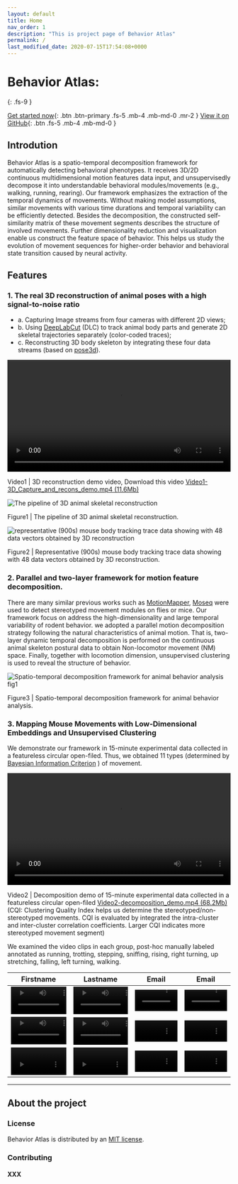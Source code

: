 ```yaml
---
layout: default
title: Home
nav_order: 1
description: "This is project page of Behavior Atlas"
permalink: /
last_modified_date: 2020-07-15T17:54:08+0000
---
```


# Behavior Atlas: 
{: .fs-9 }

[Get started now](#getting-started){: .btn .btn-primary .fs-5 .mb-4 .mb-md-0 .mr-2 } [View it on GitHub](https://github.com/huangkang314/HierBehaveTome){: .btn .fs-5 .mb-4 .mb-md-0 }

## Introdution
Behavior Atlas is a spatio-temporal decomposition framework for automatically detecting behavioral phenotypes. It receives 3D/2D continuous multidimensional motion features data input, and unsupervisedly decompose it into understandable behavioral modules/movements (e.g., walking, running, rearing). Our framework emphasizes the extraction of the temporal dynamics of movements. Without making model assumptions, similar movements with various time durations and temporal variability can be efficiently detected. Besides the decomposition, the constructed self-similarity matrix of these movement segments describes the structure of involved movements. Further dimensionality reduction and visualization enable us construct the feature space of behavior. This helps us study the evolution of movement sequences for higher-order behavior and behavioral state transition caused by neural activity. 

## Features
### 1. The real 3D reconstruction of animal poses with a high signal-to-noise ratio 
- a. Capturing Image streams from four cameras with different 2D views; 
- b. Using <a href="https://github.com/DeepLabCut/DeepLabCut" target="_blank">DeepLabCut</a> (DLC) to track animal body parts and generate 2D skeletal trajectories separately (color-coded traces); 
- c. Reconstructing 3D body skeleton by integrating these four data streams (based on <a href="https://github.com/SwathiSheshadri/pose3d" target="_blank">pose3d</a>).

<video width="100%" height = "auto" controls="controls">
  <source type="video/mp4" src="http://bcbdi.siat.ac.cn/BehaviorAtlas/Video1-3D_Capture_and_recons_demo.mp4"></source>
  Your browser does not support the video tag.
</video>

Video1 | 3D reconstruction demo video, Download this video <a href="http://bcbdi.siat.ac.cn/BehaviorAtlas/Video1-3D_Capture_and_recons_demo.mp4" target="_blank">Video1-3D_Capture_and_recons_demo.mp4 (11.6Mb)</a>

![The pipeline of 3D animal skeletal reconstruction](https://behavioratlas.netlify.app/imgs/3Dpipeline.svg "Figure1") 

Figure1 | The pipeline of 3D animal skeletal reconstruction. 

![representative (900s) mouse body tracking trace data showing with 48 data vectors obtained by 3D reconstruction](https://behavioratlas.netlify.app/imgs/3DskeletalTrace.png "Figure2") 

Figure2 | Representative (900s) mouse body tracking trace data showing with 48 data vectors obtained by 3D reconstruction. 

### 2. Parallel and two-layer framework for motion feature decomposition.

There are many similar previous works such as <a href="https://github.com/gordonberman/MotionMapper" target="_blank">MotionMapper</a>, <a href="http://datta.hms.harvard.edu/research/behavioral-analysis" target="_blank">Moseq</a> were used to detect stereotyped movement modules on flies or mice. Our framework focus on address the high-dimensionality and large temporal variability of rodent behavior. we adopted a parallel motion decomposition strategy following the natural characteristics of animal motion. That is, two-layer dynamic temporal decomposition is performed on the continuous animal skeleton postural data to obtain Non-locomotor movement (NM) space. Finally, together with locomotion dimension, unsupervised clustering is used to reveal the structure of behavior.

![Spatio-temporal decomposition framework for animal behavior analysis fig1](https://behavioratlas.netlify.app/imgs/fig1.svg "Figure3")

Figure3 | Spatio-temporal decomposition framework for animal behavior analysis. 


### 3. Mapping Mouse Movements with Low-Dimensional Embeddings and Unsupervised Clustering

We demonstrate our framework in 15-minute experimental data collected in a featureless circular open-filed. Thus, we obtained 11 types (determined by <a href="https://pubmed.ncbi.nlm.nih.gov/27818791" target="_blank">Bayesian Information Criterion</a> ) of movement. 

<video width="100%" height = "auto" controls="controls">
  <source type="video/mp4" src="http://bcbdi.siat.ac.cn/BehaviorAtlas/Video2-decomposition_demo.mp4"></source>
</video>

Video2 | Decomposition demo of 15-minute experimental data collected in a featureless circular open-filed <a href="http://bcbdi.siat.ac.cn/BehaviorAtlas/Video2-decomposition_demo.mp4" target="_blank">Video2-decomposition_demo.mp4 (68.2Mb)</a> (CQI: Clustering Quality Index helps us determine the stereotyped/non-stereotyped movements. CQI is evaluated by integrated  the intra-cluster and inter-cluster correlation coefficients. Larger CQI indicates more stereotyped movement segment)

We examined the video clips in each group, post-hoc manually labeled annotated as running, trotting, stepping, sniffing, rising, right turning, up stretching, falling, left turning, walking.   

<table class="table">
    <thead>
      <tr>
        <th>Firstname</th>
        <th>Lastname</th>
        <th>Email</th>
        <th>Email</th>
      </tr>
    </thead>
    <tbody>
      <tr>
        <td>
          <video width="100%" height = "auto" controls="controls">
            <source type="video/mp4" src="http://bcbdi.siat.ac.cn/BehaviorAtlas/1-up_stretching.mp4"></source>
          </video>
        </td>
        <td>
          <video width="100%" height = "auto" controls="controls">
            <source type="video/mp4" src="http://bcbdi.siat.ac.cn/BehaviorAtlas/1-up stretching.mp4"></source>
          </video>
        </td>
        <td>
          <video width="100%" height = "auto" controls="controls">
            <source type="video/mp4" src="http://bcbdi.siat.ac.cn/BehaviorAtlas/1-up stretching.mp4"></source>
          </video>
        </td>
        <td>
          <video width="100%" height = "auto" controls="controls">
            <source type="video/mp4" src="http://bcbdi.siat.ac.cn/BehaviorAtlas/1-up stretching.mp4"></source>
          </video>
        </td>
      </tr>
      <tr>
        <td>
          <video width="100%" height = "auto" controls="controls">
            <source type="video/mp4" src="http://bcbdi.siat.ac.cn/BehaviorAtlas/1-up stretching.mp4"></source>
          </video>
        </td>
        <td>
          <video width="100%" height = "auto" controls="controls">
            <source type="video/mp4" src="http://bcbdi.siat.ac.cn/BehaviorAtlas/1-up stretching.mp4"></source>
          </video>
        </td>
        <td>
          <video width="100%" height = "auto" controls="controls">
            <source type="video/mp4" src="http://bcbdi.siat.ac.cn/BehaviorAtlas/1-up stretching.mp4"></source>
          </video>
        </td>
        <td>
          <video width="100%" height = "auto" controls="controls">
            <source type="video/mp4" src="http://bcbdi.siat.ac.cn/BehaviorAtlas/1-up stretching.mp4"></source>
          </video>
        </td>
      </tr>
      <tr>
        <td>
          <video width="100%" height = "auto" controls="controls">
            <source type="video/mp4" src="http://bcbdi.siat.ac.cn/BehaviorAtlas/1-up stretching.mp4"></source>
          </video>
        </td>
        <td>
          <video width="100%" height = "auto" controls="controls">
            <source type="video/mp4" src="http://bcbdi.siat.ac.cn/BehaviorAtlas/1-up stretching.mp4"></source>
          </video>
        </td>
        <td>
          <video width="100%" height = "auto" controls="controls">
            <source type="video/mp4" src="http://bcbdi.siat.ac.cn/BehaviorAtlas/1-up stretching.mp4"></source>
          </video>
        </td>
        <td>
          <video width="100%" height = "auto" controls="controls">
            <source type="video/mp4" src="http://bcbdi.siat.ac.cn/BehaviorAtlas/1-up stretching.mp4"></source>
          </video>
        </td>
      </tr>
    </tbody>
  </table>



---




## About the project



### License

Behavior Atlas is distributed by an [MIT license](https://en.wikipedia.org/wiki/MIT_License).

### Contributing


#### XXX


